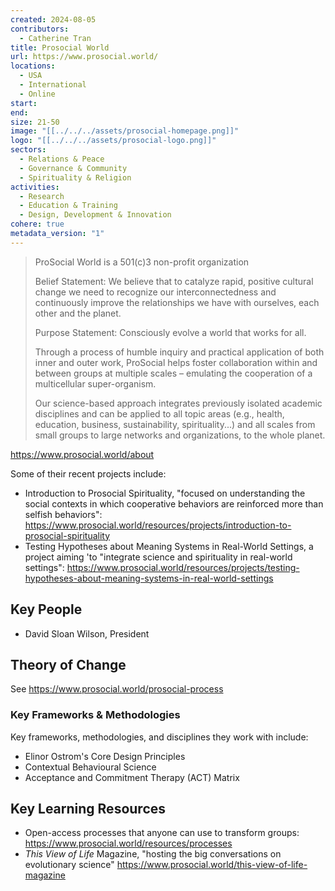 ```yaml
---
created: 2024-08-05
contributors:
  - Catherine Tran
title: Prosocial World
url: https://www.prosocial.world/
locations:
  - USA
  - International
  - Online
start: 
end: 
size: 21-50
image: "[[../../../assets/prosocial-homepage.png]]"
logo: "[[../../../assets/prosocial-logo.png]]"
sectors:
  - Relations & Peace
  - Governance & Community
  - Spirituality & Religion
activities:
  - Research
  - Education & Training
  - Design, Development & Innovation
cohere: true
metadata_version: "1"
---
```

>ProSocial World is a 501(c)3 non-profit organization
>
>Belief Statement: We believe that to catalyze rapid, positive cultural change we need to recognize our interconnectedness and continuously improve the relationships we have with ourselves, each other and the planet.
>
>Purpose Statement: Consciously evolve a world that works for all.
>
>Through a process of humble inquiry and practical application of both inner and outer work, ProSocial helps foster collaboration within and between groups at multiple scales – emulating the cooperation of a multicellular super-organism.
>
>Our science-based approach integrates previously isolated academic disciplines and can be applied to all topic areas (e.g., health, education, business, sustainability, spirituality...) and all scales from small groups to large networks and organizations, to the whole planet.

https://www.prosocial.world/about

Some of their recent projects include:
- Introduction to Prosocial Spirituality, "focused on understanding the social contexts in which cooperative behaviors are reinforced more than selfish behaviors": https://www.prosocial.world/resources/projects/introduction-to-prosocial-spirituality
- Testing Hypotheses about Meaning Systems in Real-World Settings, a project aiming 'to "integrate science and spirituality in real-world settings": https://www.prosocial.world/resources/projects/testing-hypotheses-about-meaning-systems-in-real-world-settings

## Key People

- David Sloan Wilson, President

## Theory of Change

See https://www.prosocial.world/prosocial-process

### Key Frameworks & Methodologies

Key frameworks, methodologies, and disciplines they work with include:

- Elinor Ostrom's Core Design Principles
- Contextual Behavioural Science
- Acceptance and Commitment Therapy (ACT) Matrix

## Key Learning Resources

- Open-access processes that anyone can use to transform groups: https://www.prosocial.world/resources/processes 
- *This View of Life* Magazine, "hosting the big conversations on evolutionary science" https://www.prosocial.world/this-view-of-life-magazine











